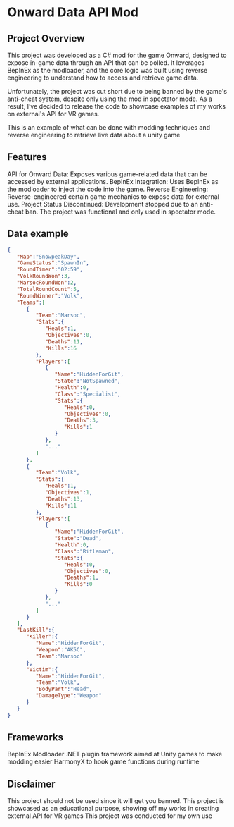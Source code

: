 
# Onward Data API Mod

## Project Overview
This project was developed as a C# mod for the game Onward, designed to expose in-game data through an API that can be polled. It leverages BepInEx as the modloader, and the core logic was built using reverse engineering to understand how to access and retrieve game data.

Unfortunately, the project was cut short due to being banned by the game's anti-cheat system, despite only using the mod in spectator mode. As a result, I’ve decided to release the code to showcase examples of my works on external's API for VR games.

This is an example of what can be done with modding techniques and reverse engineering to retrieve live data about a unity game

## Features
API for Onward Data: Exposes various game-related data that can be accessed by external applications.
BepInEx Integration: Uses BepInEx as the modloader to inject the code into the game.
Reverse Engineering: Reverse-engineered certain game mechanics to expose data for external use.
Project Status
Discontinued: Development stopped due to an anti-cheat ban. The project was functional and only used in spectator mode.

## Data example
```json
{
   "Map":"SnowpeakDay",
   "GameStatus":"SpawnIn",
   "RoundTimer":"02:59",
   "VolkRoundWon":3,
   "MarsocRoundWon":2,
   "TotalRoundCount":5,
   "RoundWinner":"Volk",
   "Teams":[
      {
         "Team":"Marsoc",
         "Stats":{
            "Heals":1,
            "Objectives":0,
            "Deaths":11,
            "Kills":16
         },
         "Players":[
            {
               "Name":"HiddenForGit",
               "State":"NotSpawned",
               "Health":0,
               "Class":"Specialist",
               "Stats":{
                  "Heals":0,
                  "Objectives":0,
                  "Deaths":3,
                  "Kills":1
               }
            },
            "..."
         ]
      },
      {
         "Team":"Volk",
         "Stats":{
            "Heals":1,
            "Objectives":1,
            "Deaths":13,
            "Kills":11
         },
         "Players":[
            {
               "Name":"HiddenForGit",
               "State":"Dead",
               "Health":0,
               "Class":"Rifleman",
               "Stats":{
                  "Heals":0,
                  "Objectives":0,
                  "Deaths":1,
                  "Kills":0
               }
            },
            "..."
         ]
      }
   ],
   "LastKill":{
      "Killer":{
         "Name":"HiddenForGit",
         "Weapon":"AK5C",
         "Team":"Marsoc"
      },
      "Victim":{
         "Name":"HiddenForGit",
         "Team":"Volk",
         "BodyPart":"Head",
         "DamageType":"Weapon"
      }
   }
}
```

## Frameworks
BepInEx Modloader .NET plugin framework aimed at Unity games to make modding easier
HarmonyX to hook game functions during runtime

## Disclaimer
This project should not be used since it will get you banned.
This project is showcased as an educational purpose, showing off my works in creating external API for VR games
This project was conducted for my own use
